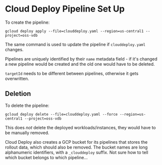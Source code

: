 # Cloud Deploy Pipeline Set Up
To create the pipeline:
```
gcloud deploy apply --file=clouddeploy.yaml --region=us-central1 --project=oss-vdb
```
The same command is used to update the pipeline if `clouddeploy.yaml` changes. 

Pipelines are uniquely identified by their `name` metadata field - if it's changed a new pipeline would be created and the old one would have to be deleted.

`targetId` needs to be different between pipelines, otherwise it gets overwritten.

## Deletion
To delete the pipeline:
```
gcloud deploy delete --file=clouddeploy.yaml --force --region=us-central1 --project=oss-vdb
```

This does *not* delete the deployed workloads/instances, they would have to be manually removed.

Cloud Deploy also creates a GCP bucket for its pipelines that stores the rollout data, which should also be removed. The bucket names are long alphanumeric identifiers, with a `_clouddeploy` suffix. Not sure how to tell which bucket belongs to which pipeline...
